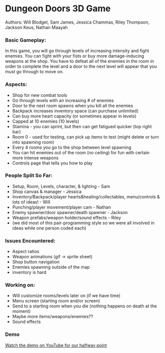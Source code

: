 # Dungeon Doors 3D Game

Authors: Will Blodget, Sam James, Jessica Chammas, Riley Thompson, Jackson Keus, Nathan Maayah

### Basic Gameplay:
In this game, you will go through levels of increasing intensity and fight enemies. You can fight with your fists or buy more damage-inducing weapons at the shop. You have to defeat all of the enemies in the room in order to complete the level and a door to the next level will appear that you must go through to move on.

### Aspects:
- Shop for new combat tools
- Go through levels with an increasing # of enemies
- Door to the next room spawns when you kill all the enemies
- Backpack increases inventory space (can purchase unlimited)
- Can buy more heart capacity (or sometimes appear in levels)
- Capped at 10 enemies (10 levels)
- Stamina - you can sprint, but then can get fatigued quicker (top right bar)
- Room 0 - used for testing, can pick up items to test (might delete or turn into spawning room)
- Every 4 rooms you go to the shop between level spawning
- You can hit enemies out of the room (no ceiling) for fun with certain more intense weapons
- Controls page that tells you how to play

### People Split So Far:
- Setup, Room, Levels, character, & lighting - Sam
- Shop canvas & manager - Jessica
- Inventory/Backpack/player hearts&healing/collectables, menu/controls & lots of ideas! - Will
- Punching/player movement/player cam - Nathan
- Enemy spawner/door spawner/death spawner - Jackson 
- Weapon prefabs/weapon holder/sound effects - Riley
- (we did most of this pair-programming style so we were all involved in ideas while one person coded each)

### Issues Encountered:
- Aspect ratios
- Weapon animations (gif -> sprite sheet)
- Shop button navigation
- Enemies spawning outside of the map
- inventory is hard

### Working on:
- Will customize rooms/levels later on (if we have time)
- Menu screen (starting room and/or screen)
- Send to a starting room when you die (nothing happens on death at the moment)
- Maybe more items/weapons/enemies??
- Sound effects

### Demo
[Watch the demo on YouTube for our halfway point](https://www.youtube.com/watch?v=B6HMQzisbeg)
